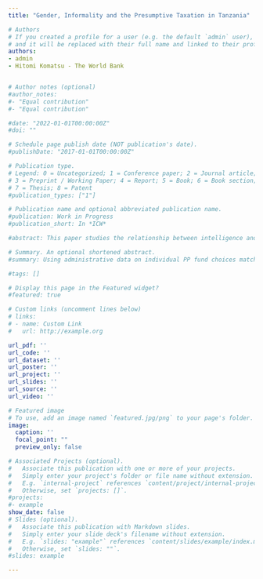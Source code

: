 ```yaml
---
title: "Gender, Informality and the Presumptive Taxation in Tanzania"

# Authors
# If you created a profile for a user (e.g. the default `admin` user), write the username (folder name) here
# and it will be replaced with their full name and linked to their profile.
authors:
- admin
- Hitomi Komatsu - The World Bank


# Author notes (optional)
#author_notes:
#- "Equal contribution"
#- "Equal contribution"

#date: "2022-01-01T00:00:00Z"
#doi: ""

# Schedule page publish date (NOT publication's date).
#publishDate: "2017-01-01T00:00:00Z"

# Publication type.
# Legend: 0 = Uncategorized; 1 = Conference paper; 2 = Journal article;
# 3 = Preprint / Working Paper; 4 = Report; 5 = Book; 6 = Book section;
# 7 = Thesis; 8 = Patent
#publication_types: ["1"]

# Publication name and optional abbreviated publication name.
#publication: Work in Progress
#publication_short: In *ICW*

#abstract: This paper studies the relationship between intelligence and fraud victimization in the context of the Swedish Premium Pension (PP). The PP is a mandatory component of the Swedish public pension system that allows savers to choose from a veritable smorgasbord of several hundred funds managed by private pension fund companies. Six fund companies, which together had attracted 380,000 PP savers, were found to be not acting in their clients best interest and were thrown out of the system starting in 2016. Three of these companies and their managers were subject to criminal investigations, resulting in long prison sentences for bribery and fraud. Investors in these funds lost substantial amounts of money. Using administrative data on individual PP fund choices matched with military enlistment intelligence test scores, we find that intelligence is strongly, negatively and almost linearly associated with investing in any of these companies. Intelligence is also strongly positively associated with the probability of divesting from these firms after, but not before, the fraud has been publicly revealed. Thus, intelligence protects against being financially victimized and it is people of low intelligence that suffer the most, which will translate into widening socioeconomic gaps in retirement along lines of intelligence.

# Summary. An optional shortened abstract.
#summary: Using administrative data on individual PP fund choices matched with military enlistment intelligence test scores, we find that intelligence is strongly, negatively and almost linearly associated with investing in any of these companies. Intelligence is also strongly positively associated with the probability of divesting from these firms after, but not before, the fraud has been publicly revealed. Thus, intelligence protects against being financially victimized and it is people of low intelligence that suffer the most, which will translate into widening socioeconomic gaps in retirement along lines of intelligence.

#tags: []

# Display this page in the Featured widget?
#featured: true

# Custom links (uncomment lines below)
# links:
# - name: Custom Link
#   url: http://example.org

url_pdf: ''
url_code: ''
url_dataset: ''
url_poster: ''
url_project: ''
url_slides: ''
url_source: ''
url_video: ''

# Featured image
# To use, add an image named `featured.jpg/png` to your page's folder.
image:
  caption: ''
  focal_point: ""
  preview_only: false

# Associated Projects (optional).
#   Associate this publication with one or more of your projects.
#   Simply enter your project's folder or file name without extension.
#   E.g. `internal-project` references `content/project/internal-project/index.md`.
#   Otherwise, set `projects: []`.
#projects:
#- example
show_date: false
# Slides (optional).
#   Associate this publication with Markdown slides.
#   Simply enter your slide deck's filename without extension.
#   E.g. `slides: "example"` references `content/slides/example/index.md`.
#   Otherwise, set `slides: ""`.
#slides: example

---
```

